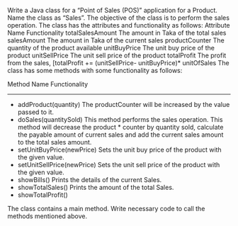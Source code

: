 Write a Java class for a “Point of Sales (POS)” application for a Product. Name the class as “Sales”. The objective of the class is to perform the sales operation. The class has the attributes  and functionality as follows:
Attribute Name		Functionality
totalSalesAmount	The amount in Taka of  the total sales
salesAmount			The amount in Taka of  the current sales
productCounter		The quantity of the product available
unitBuyPrice		The unit buy price of the product
unitSellPrice		The unit sell price of the product
totalProfit			The profit from the sales, [totalProfit += (unitSellPrice- unitBuyPrice)* unitOfSales			The class has some methods with some functionality as follows: 


Method Name					Functionality
__________________________________
* addProduct(quantity)		The productCounter will be increased by the value passed to it.
* doSales(quantitySold)		This method performs the sales operation. This method will 										decrease the product * counter by quantity sold, calculate the 									payable amount of current sales and add the current sales amount 								to the total sales amount.
* setUnitBuyPrice(newPrice)	Sets the unit buy price of the product with the given value.
* setUnitSellPrice(newPrice)	Sets the unit sell price of the product with the given value.
* showBills()					Prints the details of the current Sales.
* showTotalSales()			Prints the amount of the total Sales.
* showTotalProfit()

The class contains a main method. Write necessary code to call the methods mentioned above.				
